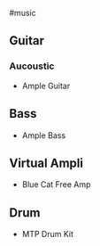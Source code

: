 #music

## Guitar
### Aucoustic
- Ample Guitar
## Bass
- Ample Bass
## Virtual Ampli
- Blue Cat Free Amp
## Drum
- MTP Drum Kit
